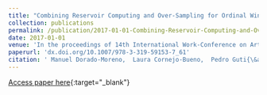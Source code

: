 ```yaml
---
title: "Combining Reservoir Computing and Over-Sampling for Ordinal Wind Power Ramp Prediction"
collection: publications
permalink: /publication/2017-01-01-Combining-Reservoir-Computing-and-Over-Sampling-for-Ordinal-Wind-Power-Ramp-Prediction
date: 2017-01-01
venue: 'In the proceedings of 14th International Work-Conference on Artificial and Natural Neural Networks (IWANN2017)'
paperurl: 'dx.doi.org/10.1007/978-3-319-59153-7_61'
citation: ' Manuel Dorado-Moreno,  Laura Cornejo-Bueno,  Pedro Guti{\&apos;e}rrez,  Luis Prieto,  Sancho Salcedo-Sanz,  C{\&apos;e}sar Herv{\&apos;a}s-Mart{\&apos;i}nez, &quot;Combining Reservoir Computing and Over-Sampling for Ordinal Wind Power Ramp Prediction.&quot; In the proceedings of 14th International Work-Conference on Artificial and Natural Neural Networks (IWANN2017), 2017.'
---
```

[Access paper here](dx.doi.org/10.1007/978-3-319-59153-7_61){:target="_blank"}

